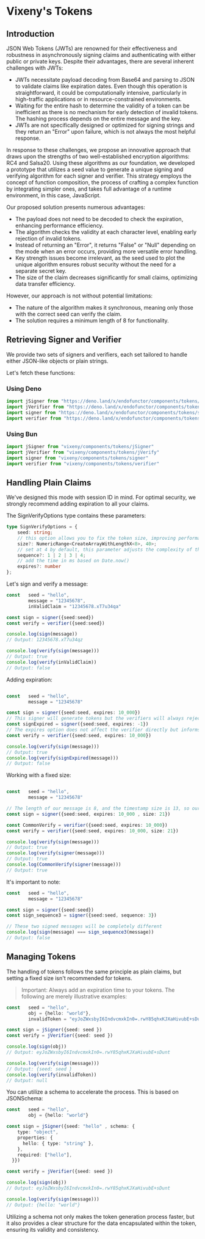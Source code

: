# Vixeny's Tokens

## Introduction 

JSON Web Tokens (JWTs) are renowned for their effectiveness and robustness in asynchronously signing claims and authenticating with either public or private keys. Despite their advantages, there are several inherent challenges with JWTs:

- JWTs necessitate payload decoding from Base64 and parsing to JSON to validate claims like expiration dates. Even though this operation is straightforward, it could be computationally intensive, particularly in high-traffic applications or in resource-constrained environments.
- Waiting for the entire hash to determine the validity of a token can be inefficient as there is no mechanism for early detection of invalid tokens. The hashing process depends on the entire message and the key.
- JWTs are not specifically designed or optimized for signing strings and they return an "Error" upon failure, which is not always the most helpful response.

In response to these challenges, we propose an innovative approach that draws upon the strengths of two well-established encryption algorithms: RC4 and Salsa20. Using these algorithms as our foundation, we developed a prototype that utilizes a seed value to generate a unique signing and verifying algorithm for each signer and verifier. This strategy employs the concept of function composition, the process of crafting a complex function by integrating simpler ones, and takes full advantage of a runtime environment, in this case, JavaScript.

Our proposed solution presents numerous advantages:

- The payload does not need to be decoded to check the expiration, enhancing performance efficiency.
- The algorithm checks the validity at each character level, enabling early rejection of invalid tokens.
- Instead of returning an "Error", it returns "False" or "Null" depending on the mode when an error occurs, providing more versatile error handling.
- Key strength issues become irrelevant, as the seed used to plot the unique algorithm ensures robust security without the need for a separate secret key.
- The size of the claim decreases significantly for small claims, optimizing data transfer efficiency.

However, our approach is not without potential limitations:

- The nature of the algorithm makes it synchronous, meaning only those with the correct seed can verify the claim.
- The solution requires a minimum length of 8 for functionality.

## Retrieving Signer and Verifier

We provide two sets of signers and verifiers, each set tailored to handle either JSON-like objects or plain strings. 

Let's fetch these functions:

### Using Deno

```ts
import jSigner from "https://deno.land/x/endofunctor/components/tokens/jSigner.ts"
import jVerifier from "https://deno.land/x/endofunctor/components/tokens/jVerify.ts"
import signer from "https://deno.land/x/endofunctor/components/tokens/signer.ts"
import verifier from "https://deno.land/x/endofunctor/components/tokens/verify.ts"
```

### Using Bun

```ts
import jSigner from "vixeny/components/tokens/jSigner"
import jVerifier from "vixeny/components/tokens/jVerify"
import signer from "vixeny/components/tokens/signer"
import verifier from "vixeny/components/tokens/verifier"
```

## Handling Plain Claims

We've designed this mode with session ID in mind. For optimal security, we strongly recommend adding expiration to all your claims.

The SignVerifyOptions type contains these parameters:

```ts
type SignVerifyOptions = {
    seed: string;
    // this option allows you to fix the token size, improving performance. Note that it does not include the size of expiration - you'll need to add 13 to the size of your token.
    size?: NumericRange<CreateArrayWithLengthX<8>, 40>;
    // set at 4 by default, this parameter adjusts the complexity of the function. The value of 4 is four times more complex than 1.
    sequence?: 1 | 2 | 3 | 4;
    // add the time in ms based on Date.now() 
    expires?: number
};
```

Let's sign and verify a message: 

```ts
const   seed = "hello",
        message = "12345678",
        inValidClaim = "12345678.xT7u34qa"

const sign = signer({seed:seed})
const verify = verifier({seed:seed})

console.log(sign(message))
// Output: 12345678.xT7u34qz

console.log(verify(sign(message)))
// Output: true
console.log(verify(inValidClaim))
// Output: false
```

Adding expiration:

```ts

const   seed = "hello",
        message = "12345678"

const sign = signer({seed:seed, expires: 10_000})
// This signer will generate tokens but the verifiers will always reject them.
const signExpired = signer({seed:seed, expires: -1})
// The expires option does not affect the verifier directly but informs it that it should expect an expiration date.
const verify = verifier({seed:seed, expires: 10_000})

console.log(verify(sign(message)))
// Output: true
console.log(verify(signExpired(message)))
// Output: false
```

Working with a fixed size:

```ts

const   seed = "hello",
        message = "12345678"

// The length of our message is 8, and the timestamp size is 13, so our size in this case will be 21.
const sign = signer({seed:seed, expires: 10_000 , size: 21})

const CommonVerify = verifier({seed:seed, expires: 10_000})
const verify = verifier({seed:seed, expires: 10_000, size: 21})

console.log(verify(sign(message)))
// Output: true
console.log(verify(signer(message)))
// Output: true
console.log(CommonVerify(signer(message)))
// Output: true
```

It's important to note:

```ts
const   seed = "hello",
        message = "12345678"

const sign = signer({seed:seed})
const sign_sequence3 = signer({seed:seed, sequence: 3})

// These two signed messages will be completely different
console.log(sign(message) === sign_sequence3(message))
// Output: false
```

## Managing Tokens

The handling of tokens follows the same principle as plain claims, but setting a fixed size isn't recommended for tokens.

> Important: Always add an expiration time to your tokens. The following are merely illustrative examples:

```ts
const   seed = "hello",
        obj = {hello: "world"},
        invalidToken = "eyJoZWxsbyI6IndvcmxkIn0=.rwY85qhxKJXaHivubE+sDunr"

const sign = jSigner({seed: seed })
const verify = jVerifier({seed: seed })

console.log(sign(obj))
// Output: eyJoZWxsbyI6IndvcmxkIn0=.rwY85qhxKJXaHivubE+sDunt

console.log(verify(sign(message)))
// Output: {seed: seed }
console.log(verify(invalidToken))
// Output: null

```

You can utilize a schema to accelerate the process. This is based on JSONSchema:

```ts
const   seed = "hello",
        obj = {hello: "world"}

const sign = jSigner({seed: "hello" , schema: {
    type: "object",
    properties: {
      hello: { type: "string" },
    },
    required: ["hello"],
  }})

const verify = jVerifier({seed: seed })

console.log(sign(obj))
// Output: eyJoZWxsbyI6IndvcmxkIn0=.rwY85qhxKJXaHivubE+sDunt

console.log(verify(sign(message)))
// Output: {hello: "world"}
```

Utilizing a schema not only makes the token generation process faster, but it also provides a clear structure for the data encapsulated within the token, ensuring its validity and consistency.